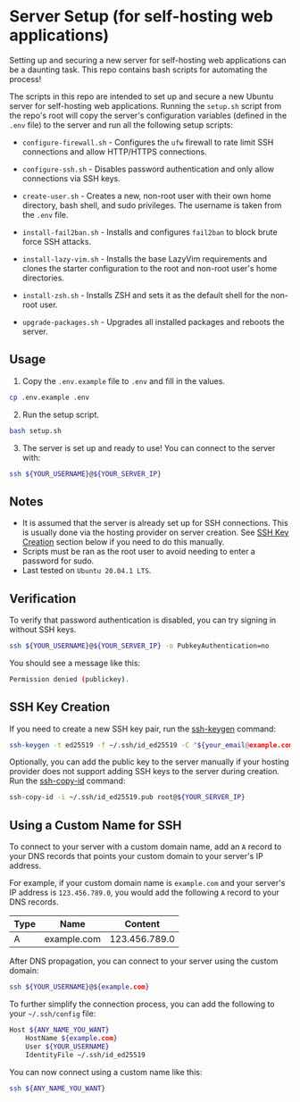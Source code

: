 # Server Setup (for self-hosting web applications)

Setting up and securing a new server for self-hosting web applications can be a daunting task. This repo contains bash scripts for automating the process!

The scripts in this repo are intended to set up and secure a new Ubuntu server for self-hosting web applications. Running the `setup.sh` script from the repo's root will copy the server's configuration variables (defined in the `.env` file) to the server and run all the following setup scripts:

- `configure-firewall.sh` - Configures the `ufw` firewall to rate limit SSH connections and allow HTTP/HTTPS connections.

- `configure-ssh.sh` - Disables password authentication and only allow connections via SSH keys.

- `create-user.sh` - Creates a new, non-root user with their own home directory, bash shell, and sudo privileges. The username is taken from the `.env` file.

- `install-fail2ban.sh` - Installs and configures `fail2ban` to block brute force SSH attacks.

- `install-lazy-vim.sh` - Installs the base LazyVim requirements and clones the starter configuration to the root and non-root user's home directories.

- `install-zsh.sh` - Installs ZSH and sets it as the default shell for the non-root user.

- `upgrade-packages.sh` - Upgrades all installed packages and reboots the server.

## Usage

1. Copy the `.env.example` file to `.env` and fill in the values.

```sh
cp .env.example .env
```

2. Run the setup script.

```sh
bash setup.sh
```

3. The server is set up and ready to use! You can connect to the server with:

```sh
ssh ${YOUR_USERNAME}@${YOUR_SERVER_IP}
```

## Notes

- It is assumed that the server is already set up for SSH connections. This is usually done via the hosting provider on server creation. See [SSH Key Creation](#ssh-key-creation) section below if you need to do this manually.
- Scripts must be ran as the root user to avoid needing to enter a password for sudo.
- Last tested on `Ubuntu 20.04.1 LTS`.

## Verification

To verify that password authentication is disabled, you can try signing in without SSH keys.

```sh
ssh ${YOUR_USERNAME}@${YOUR_SERVER_IP} -o PubkeyAuthentication=no
```

You should see a message like this:

```sh
Permission denied (publickey).
```

## SSH Key Creation

If you need to create a new SSH key pair, run the [ssh-keygen](https://www.ssh.com/academy/ssh/keygen) command:

```sh
ssh-keygen -t ed25519 -f ~/.ssh/id_ed25519 -C "${your_email@example.com}"
```

Optionally, you can add the public key to the server manually if your hosting provider does not support adding SSH keys to the server during creation. Run the [ssh-copy-id](https://www.ssh.com/academy/ssh/copy-id) command:

```sh
ssh-copy-id -i ~/.ssh/id_ed25519.pub root@${YOUR_SERVER_IP}
```

## Using a Custom Name for SSH

To connect to your server with a custom domain name, add an `A` record to your DNS records that points your custom domain to your server's IP address.

For example, if your custom domain name is `example.com` and your server's IP address is `123.456.789.0`, you would add the following `A` record to your DNS records.

| Type | Name        | Content       |
| ---- | ----------- | ------------- |
| A    | example.com | 123.456.789.0 |

After DNS propagation, you can connect to your server using the custom domain:

```sh
ssh ${YOUR_USERNAME}@${example.com}
```

To further simplify the connection process, you can add the following to your `~/.ssh/config` file:

```sh
Host ${ANY_NAME_YOU_WANT}
    HostName ${example.com}
    User ${YOUR_USERNAME}
    IdentityFile ~/.ssh/id_ed25519
```

You can now connect using a custom name like this:

```sh
ssh ${ANY_NAME_YOU_WANT}
```
